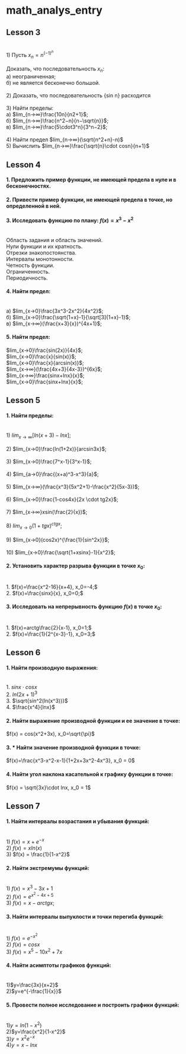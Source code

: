 # math_analys_entry
## Lesson 3
<br>1) Пусть $x_{n} = n^{(−1)^{n}}$
<br><br>Доказать, что последовательность $x_{n}$: 
<br>а) неограниченная;
<br>б) не является бесконечно большой.
<br><br>2) Доказать, что последовательность {sin n} расходится
<br><br>3) Найти пределы:
<br>а) $lim_{n→∞}\frac{10n}{n2+1}$; 
<br>б) $lim_{n→∞}\frac{n^2−n}{n−\sqrt{n}}$; 
<br>в) $lim_{n→∞}\frac{5\cdot3^n}{3^n−2}$; 
<br><br>4) Найти предел $lim_{n→∞}(\sqrt{n^2+n}-n)$
<br>5) Вычислить $lim_{n→∞}\frac{\sqrt{n}\cdot cosn}{n+1}$

## Lesson 4

#### 1. Предложить пример функции, не имеющей предела в нуле и в бесконечностях.
#### 2. Привести пример функции, не имеющей предела в точке, но определенной в ней.
#### 3. Исследовать функцию  по плану: $f(x)=x^3-x^2$
<br>Область задания и область значений.
<br>Нули функции и их кратность.
<br>Отрезки знакопостоянства.
<br>Интервалы монотонности.
<br>Четность функции.
<br>Ограниченность.
<br>Периодичность.

#### 4. Найти предел:

<br>а) $lim_{x→0}\frac{3x^3-2x^2}{4x^2}$; 
<br>б) $lim_{x→0}\frac{\sqrt{1+x}-1}{\sqrt[3]{1+x}-1}$; 
<br>в) $lim_{x→∞}(\frac{x+3}{x})^{4x+1}$;

#### 5. Найти предел:

$lim_{x→0}\frac{sin(2x)}{4x}$;
<br>$lim_{x→0}\frac{x}{sin(x)}$;
<br>$lim_{x→0}\frac{x}{arcsin(x)}$;
<br>$lim_{x→∞}(\frac{4x+3}{4x-3})^{6x}$;
<br>$lim_{x→∞}\frac{sinx+lnx}{x}$;
<br>$lim_{x→0}\frac{sinx+lnx}{x}$;

## Lesson 5

#### 1. Найти пределы:
<br>1) $lim_{x→∞}[ln(x+3)-lnx]$; 
<br><br>2) $lim_{x→0}\frac{ln(1+2x)}{arcsin3x}$;
<br><br>3) $lim_{x→0}\frac{7^x-1}{3^x-1}$;
<br><br>4) $lim_{a→0}\frac{(x+a)^3-x^3}{a}$;
<br><br>5) $lim_{x→∞}(\frac{x^3}{5x^2+1}-\frac{x^2}{5x-3})$;
<br><br>6) $lim_{x→0}\frac{1-cos4x}{2x \cdot tg2x}$;
<br><br>7) $lim_{x→∞}xsin(\frac{2}{x})$;
<br><br>8) $lim_{x→0}(1+tgx)^{ctgx}$;
<br><br>9) $lim_{x→0}(cos2x)^{\frac{1}{sin^2x}}$; 
<br><br>10) $lim_{x→0}\frac{\sqrt{1+xsinx}-1}{x^2}$; 

#### 2. Установить характер разрыва функции в точке $x_0$:

<br>1. $f(x)=\frac{x^2-16}{x+4}, x_0=-4;$
<br>2. $f(x)=\frac{sinx}{x}, x_0=0;$

#### 3. Исследовать на непрерывность функцию $f(x)$ в точке $x_0$:
<br>1. $f(x)=arctg\frac{2}{x-1}, x_0=1;$
<br>2. $f(x)=\frac{1}{2^{x-3}-1}, x_0=3;$

## Lesson 6

#### 1. Найти производную выражения:

<br>1. $sinx \cdot cosx$
<br>2. $ln(2x+1)^3$
<br>3. $\sqrt{sin^2(ln(x^3))}$
<br>4. $\frac{x^4}{lnx}$

#### 2. Найти выражение производной функции и ее значение в точке:

$f(x) = cos(x^2+3x), x_0=\sqrt{\pi}$

#### 3. * Найти значение производной функции в точке:

$f(x)=\frac{x^3-x^2-x-1}{1+2x+3x^2-4x^3}, x_0 = 0$

#### 4. Найти угол наклона касательной к графику функции в точке:

$f(x) = \sqrt{3x}\cdot lnx, x_0 = 1$

## Lesson 7

#### 1. Найти интервалы возрастания и убывания функций:

<br>1) $f(x) = x +e^{-x}$
<br>2) $f(x) =xln(x)$
<br>3) $f(x) = \frac{1}{1-x^2}$

#### 2. Найти экстремумы функций:

<br>1) $f(x) = x^3-3x+1$
<br>2) $f(x) = e^{x^2-4x+5}$
<br>3) $f(x) = x - arctgx$;

#### 3. Найти интервалы выпуклости и точки перегиба функций:

<br>1) $f(x) = e^{-x^2}$
<br>2) $f(x) = cosx$
<br>3) $f(x) = x^5-10x^2+7x$

#### 4. Найти асимптоты графиков функций:

<br>1)$y=\frac{3x}{x+2}$
<br>2)$y=e^{-\frac{1}{x}}$

#### 5. Провести полное исследование и построить графики функций:

<br>1)$y=ln(1-x^2)$
<br>2)$y=\frac{x^2}{1-x^2}$
<br>3)$y=x^2e^{-x}$
<br>4)$y=x-lnx$
